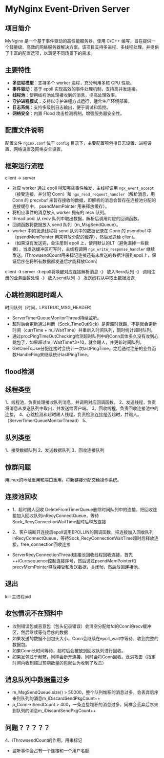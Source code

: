 # MyNginx Event-Driven Server

## 项目简介
MyNginx 是一个基于事件驱动的高性能服务器，使用 C/C++ 编写，旨在提供一个轻量级、高效的网络服务器解决方案。该项目支持多进程、多线程处理，并提供了丰富的配置选项，以满足不同场景下的需求。

## 主要特性
- **多进程模型**：支持多个 worker 进程，充分利用多核 CPU 性能。
- **事件驱动**：基于 epoll 实现高效的事件处理机制，支持高并发连接。
- **线程池**：使用线程池处理接收到的消息，提高处理效率。
- **守护进程模式**：支持以守护进程方式运行，适合生产环境部署。
- **日志系统**：支持多级别日志输出，便于调试和监控。
- **网络安全**：内置 Flood 攻击检测机制，增强服务器安全性。

## 配置文件说明
配置文件 `nginx.conf` 位于 `config` 目录下，主要配置项包括日志设置、进程设置、网络设置及网络安全设置。

## 框架运行流程
client -> server  
- 对应 worker 通过 epoll 得知哪些事件触发，主线程调用 `ngx_event_accept`（接受连接，并分配 Conn）和 `ngx_read_request_handler`（解析消息，用 Conn 的 precvbuf 来暂存接收的数据，即解析的消息会暂存在连接池分配的连接缓存中。 psendMemPointer 用来释放缓存）。
- 将相应事件的消息放入 worker 拥有的 recv 队列。
- thread pool 从 recv 队列中取出数据，解析后调用对应的回调函数。
- 回调函数将数据放入 send 队列（m_MsgSendQueue）。
- worker 中的发送线程将 send 队列中的数据记录在 Conn 的 psendbuf 中（psendMemPointer 用来释放分配的缓存），然后发送给 client。
- （如果没有发送完，会注册到 epoll 上，使用默认的LT（避免漏掉一些数据），当发送缓冲区可写时，主线程调用 `ngx_write_response_handler` 继续发送。iThrowsendCount用来标记连接还有未发送的数据注册到epoll上，保证后序在将所有数据都发送后才能释放Conn）

client -》 server -》 epoll将唤醒对应连接解析消息 -》 放入Recv队列 -》 调用注册的业务函数处理 -》 放入send队列 -》 发送线程从中取出数据发送


## 心跳检测和超时踢人
时间队列（时间，LPSTRUC_MSG_HEADER）
- ServerTimerQueueMonitorThread持续监听。
- 超时后会更新通过判断（Sock_TimeOutKick）是否超时就踢，不是就会更新时间（currTime + m_iWaitTime）并重新入时间队列，同时统计超时队列。
- 通过procPingTimeOutChecking检测超时队列中的Conn具体多久没有收到心跳包了，如果超过m_iWaitTime*3+10，就会踢人，并更新时间队列。
- GetOneToUse分配连接时会统计一次lastPingTime，之后通过注册的业务函数HandlePing来继续统计lastPingTime。


## flood检测


## 线程类型
1、线程池，负责处理接收队列消息，并调用对应回调函数。
2、发送线程，负责将消息从发送队列中取出，并发送给客户端。
3、回收线程，负责回收连接池中的连接。
4、心跳检测和超时踢人线程，负责检测连接是否超时，并踢人。（ServerTimerQueueMonitorThread）
5、

## 队列类型
1、接受数据队列
2、发送数据队列
3、回收连接队列

## 惊群问题
用linux的地址重用和端口重用，将新链接分配交给操作系统。

## 连接池回收
- 1、超时踢人回收 DeleteFromTimerQueue删除时间队列中的连接，把回收连接加入回收队列inRecyConnectQueue，等待Sock_RecyConnectionWaitTime超时后释放连接

- 2、客户端断开连接后epoll调用EPOLLIN的回调函数，把连接加入回收队列inRecyConnectQueue，等待Sock_RecyConnectionWaitTime超时后释放连接，free_connection回收连接

- ServerRecyConnectionThread连接池回收线程回收连接，首先++iCurrsequence控制连接序号，然后通过psendMemPointer和precvMemPointer释放接受和发送数据，关闭fd，然后放回连接池。


## 退出
kill 主进程pid


## 收包情况不在预料中
- 收到错误包或恶意包（包头记录错误）会清空分配给fd的Conn的recv缓冲区，然后继续等待后序的数据
- 如果发送的数据不到包头大小，Conn会继续在epoll_wait中等待，收到完整的数据包。
- 如果Conn长时间等待，超时后会被放到回收队列进行回收。
- 如果发包过于频繁，同样会断开连接，同时会将Conn回收。泛洪攻击（指定时间内收到超过预期数量的包就认为收到了攻击）


## 消息队列中数据量过多
- m_MsgSendQueue.size() > 50000，整个队列堆积的消息过多，会丢弃后序来到队列的消息m_iDiscardSendPkgCount++
- p_Conn->iSendCount > 400，一条连接堆积的消息过多，同样会丢弃后序来到队列的消息m_iDiscardSendPkgCount++

## 问题？？？？？
4、iThrowsendCount的作用，用来标记



- 监听事件会占有一个连接和一个用户名额